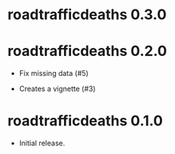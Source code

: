 # roadtrafficdeaths 0.3.0

# roadtrafficdeaths 0.2.0

* Fix missing data (#5)

* Creates a vignette (#3)

# roadtrafficdeaths 0.1.0

* Initial release.
